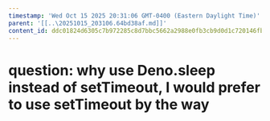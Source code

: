 ```yaml
---
timestamp: 'Wed Oct 15 2025 20:31:06 GMT-0400 (Eastern Daylight Time)'
parent: '[[..\20251015_203106.64bd38af.md]]'
content_id: ddc01824d6305c7b972285c8d7bbc5662a2988e0fb3cb9d0d1c720146fb8e1d5
---
```


# question: why use Deno.sleep instead of setTimeout, I would prefer to use setTimeout by the way
